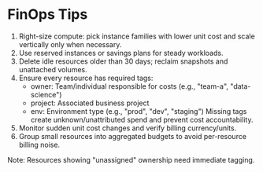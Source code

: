 # FinOps Tips

1. Right-size compute: pick instance families with lower unit cost and scale vertically only when necessary.
2. Use reserved instances or savings plans for steady workloads.
3. Delete idle resources older than 30 days; reclaim snapshots and unattached volumes.
4. Ensure every resource has required tags:
   - owner: Team/individual responsible for costs (e.g., "team-a", "data-science")
   - project: Associated business project
   - env: Environment type (e.g., "prod", "dev", "staging")
   Missing tags create unknown/unattributed spend and prevent cost accountability.
5. Monitor sudden unit cost changes and verify billing currency/units.
6. Group small resources into aggregated budgets to avoid per-resource billing noise.

Note: Resources showing "unassigned" ownership need immediate tagging.
